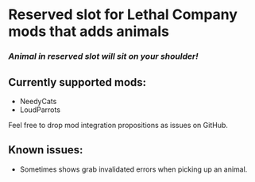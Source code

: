 # Reserved slot for Lethal Company mods that adds animals
### <i>Animal in reserved slot will sit on your shoulder!</i>

## Currently supported mods:
- NeedyCats
- LoudParrots

Feel free to drop mod integration propositions as issues on GitHub.

## Known issues:
- Sometimes shows grab invalidated errors when picking up an animal.